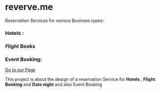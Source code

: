 # reverve.me

Reservation Services for various Business types:
### Hotels :
### **_Flight_** Books
### Event Booking:

[Go to our Page](http://www.reserve-me.com)

This project is about the design of a reservation Service for **Hotels** 
, **Flight Booking** and **Date night** and also Event Booking
